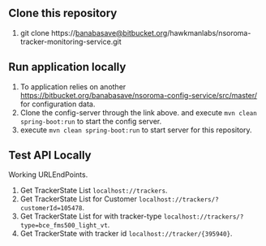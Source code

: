 
## Clone this repository

1. git clone https://banabasave@bitbucket.org/hawkmanlabs/nsoroma-tracker-monitoring-service.git

## Run application locally

1. To application relies on another https://bitbucket.org/banabasave/nsoroma-config-service/src/master/ for configuration data.
2. Clone the config-server through the link above. and execute `mvn clean spring-boot:run` to start the config server.
3. execute `mvn clean spring-boot:run` to start server for this repository.

## Test API Locally
Working URLEndPoints.
1. Get TrackerState List `localhost://trackers`.
2. Get TrackerState List for Customer `localhost://trackers/?customerId=105478`.
3. Get TrackerState List for with tracker-type `localhost://trackers/?type=bce_fms500_light_vt`.
4. Get TrackerState with tracker id `localhost://tracker/{395940}`.